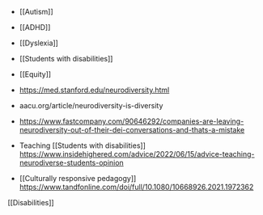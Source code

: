   - [[Autism]]
  - [[ADHD]]
  - [[Dyslexia]]
  - [[Students with disabilities]]
  - [[Equity]]

  - https://med.stanford.edu/neurodiversity.html
  - aacu.org/article/neurodiversity-is-diversity
  - https://www.fastcompany.com/90646292/companies-are-leaving-neurodiversity-out-of-their-dei-conversations-and-thats-a-mistake
  - Teaching  [[Students with disabilities]]
    https://www.insidehighered.com/advice/2022/06/15/advice-teaching-neurodiverse-students-opinion

  -  [[Culturally responsive pedagogy]]
    https://www.tandfonline.com/doi/full/10.1080/10668926.2021.1972362

[[Disabilities]]
